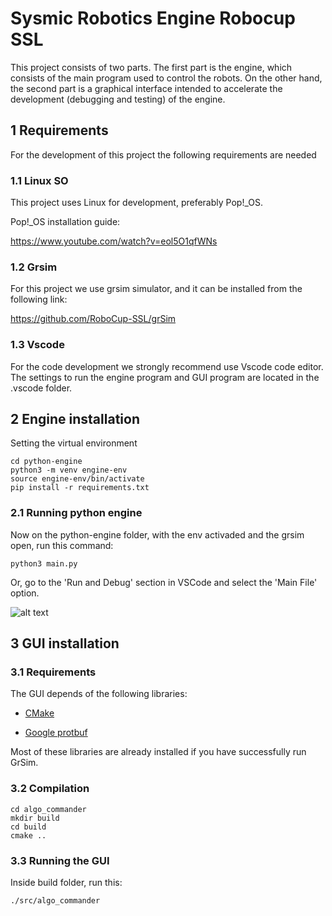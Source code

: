 # Sysmic Robotics Engine Robocup SSL

This project consists of two parts. The first part is the engine, which consists of the main program used to control the robots. On the other hand, the second part is a graphical interface intended to accelerate the development (debugging and testing) of the engine.

## 1 Requirements

For the development of this project the following requirements are needed 

### 1.1 Linux SO

This project uses Linux for development, preferably Pop!_OS.

Pop!_OS installation guide:

https://www.youtube.com/watch?v=eol5O1qfWNs

### 1.2 Grsim

For this project we use grsim simulator, and it can be installed from the following link:

https://github.com/RoboCup-SSL/grSim

### 1.3 Vscode

For the code development we strongly recommend use Vscode code editor. The settings to run the engine program and GUI program are located in the .vscode folder.

## 2 Engine installation

Setting the virtual environment
```
cd python-engine
python3 -m venv engine-env
source engine-env/bin/activate
pip install -r requirements.txt
```

### 2.1 Running python engine

Now on the python-engine folder, with the env activaded and the grsim open, run this command:

```python3 main.py```

Or, go to the 'Run and Debug' section in VSCode and select the 'Main File' option.

![alt text](docs/imgs/runanddebug.png "Title")


## 3 GUI installation

### 3.1 Requirements

The GUI depends of the following libraries:

- [CMake](https://cmake.org/)

- [Google protbuf](https://github.com/protocolbuffers/protobuf)

Most of these libraries are already installed if you have successfully run GrSim. 

### 3.2 Compilation

```
cd algo_commander
mkdir build
cd build
cmake ..
```

### 3.3 Running the GUI

Inside build folder, run this:

```
./src/algo_commander
```








